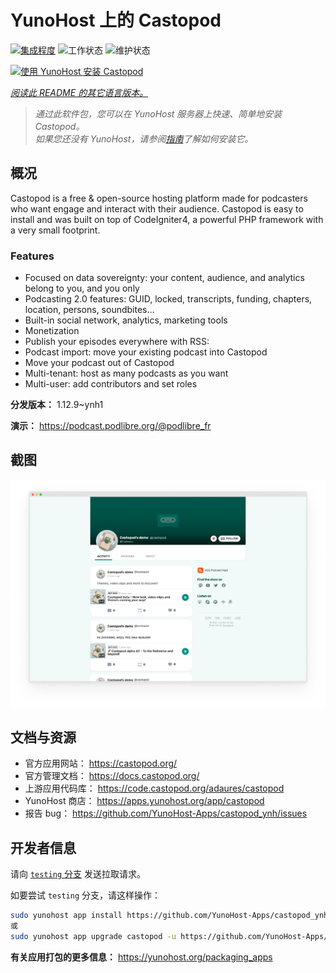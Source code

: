 <!--
注意：此 README 由 <https://github.com/YunoHost/apps/tree/master/tools/readme_generator> 自动生成
请勿手动编辑。
-->

# YunoHost 上的 Castopod

[![集成程度](https://dash.yunohost.org/integration/castopod.svg)](https://ci-apps.yunohost.org/ci/apps/castopod/) ![工作状态](https://ci-apps.yunohost.org/ci/badges/castopod.status.svg) ![维护状态](https://ci-apps.yunohost.org/ci/badges/castopod.maintain.svg)

[![使用 YunoHost 安装 Castopod](https://install-app.yunohost.org/install-with-yunohost.svg)](https://install-app.yunohost.org/?app=castopod)

*[阅读此 README 的其它语言版本。](./ALL_README.md)*

> *通过此软件包，您可以在 YunoHost 服务器上快速、简单地安装 Castopod。*  
> *如果您还没有 YunoHost，请参阅[指南](https://yunohost.org/install)了解如何安装它。*

## 概况

Castopod is a free & open-source hosting platform made for podcasters who want engage and interact with their audience.
Castopod is easy to install and was built on top of CodeIgniter4, a powerful PHP framework with a very small footprint.


### Features

- Focused on data sovereignty: your content, audience, and analytics belong to you, and you only
- Podcasting 2.0 features: GUID, locked, transcripts, funding, chapters, location, persons, soundbites…
- Built-in social network, analytics, marketing tools
- Monetization
- Publish your episodes everywhere with RSS:
- Podcast import: move your existing podcast into Castopod
- Move your podcast out of Castopod
- Multi-tenant: host as many podcasts as you want
- Multi-user: add contributors and set roles

**分发版本：** 1.12.9~ynh1

**演示：** <https://podcast.podlibre.org/@podlibre_fr>

## 截图

![Castopod 的截图](./doc/screenshots/screenshot.png)

## 文档与资源

- 官方应用网站： <https://castopod.org/>
- 官方管理文档： <https://docs.castopod.org/>
- 上游应用代码库： <https://code.castopod.org/adaures/castopod>
- YunoHost 商店： <https://apps.yunohost.org/app/castopod>
- 报告 bug： <https://github.com/YunoHost-Apps/castopod_ynh/issues>

## 开发者信息

请向 [`testing` 分支](https://github.com/YunoHost-Apps/castopod_ynh/tree/testing) 发送拉取请求。

如要尝试 `testing` 分支，请这样操作：

```bash
sudo yunohost app install https://github.com/YunoHost-Apps/castopod_ynh/tree/testing --debug
或
sudo yunohost app upgrade castopod -u https://github.com/YunoHost-Apps/castopod_ynh/tree/testing --debug
```

**有关应用打包的更多信息：** <https://yunohost.org/packaging_apps>
